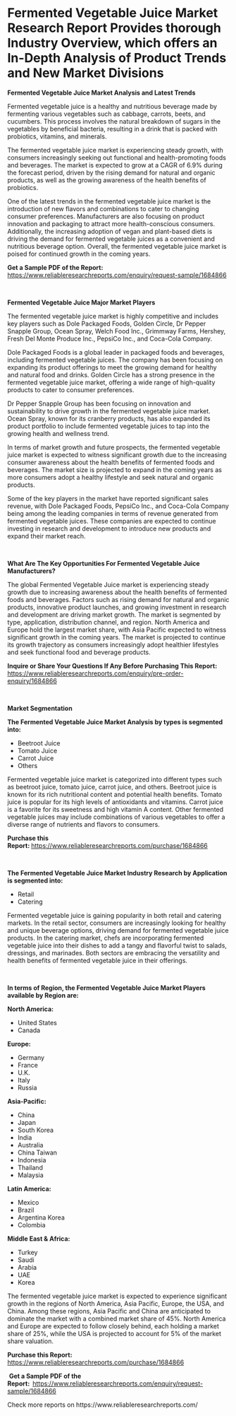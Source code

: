 <p><h1>Fermented Vegetable Juice Market Research Report Provides thorough Industry Overview, which offers an In-Depth Analysis of Product Trends and New Market Divisions</h1></p><p><strong>Fermented Vegetable Juice Market Analysis and Latest Trends</strong></p>
<p><p>Fermented vegetable juice is a healthy and nutritious beverage made by fermenting various vegetables such as cabbage, carrots, beets, and cucumbers. This process involves the natural breakdown of sugars in the vegetables by beneficial bacteria, resulting in a drink that is packed with probiotics, vitamins, and minerals.</p><p>The fermented vegetable juice market is experiencing steady growth, with consumers increasingly seeking out functional and health-promoting foods and beverages. The market is expected to grow at a CAGR of 6.9% during the forecast period, driven by the rising demand for natural and organic products, as well as the growing awareness of the health benefits of probiotics.</p><p>One of the latest trends in the fermented vegetable juice market is the introduction of new flavors and combinations to cater to changing consumer preferences. Manufacturers are also focusing on product innovation and packaging to attract more health-conscious consumers. Additionally, the increasing adoption of vegan and plant-based diets is driving the demand for fermented vegetable juices as a convenient and nutritious beverage option. Overall, the fermented vegetable juice market is poised for continued growth in the coming years.</p></p>
<p><strong>Get a Sample PDF of the Report:&nbsp;</strong> <a href="https://www.reliableresearchreports.com/enquiry/request-sample/1684866">https://www.reliableresearchreports.com/enquiry/request-sample/1684866</a></p>
<p>&nbsp;</p>
<p><strong>Fermented Vegetable Juice Major Market Players</strong></p>
<p><p>The fermented vegetable juice market is highly competitive and includes key players such as Dole Packaged Foods, Golden Circle, Dr Pepper Snapple Group, Ocean Spray, Welch Food Inc., Grimmway Farms, Hershey, Fresh Del Monte Produce Inc., PepsiCo Inc., and Coca-Cola Company.</p><p>Dole Packaged Foods is a global leader in packaged foods and beverages, including fermented vegetable juices. The company has been focusing on expanding its product offerings to meet the growing demand for healthy and natural food and drinks. Golden Circle has a strong presence in the fermented vegetable juice market, offering a wide range of high-quality products to cater to consumer preferences.</p><p>Dr Pepper Snapple Group has been focusing on innovation and sustainability to drive growth in the fermented vegetable juice market. Ocean Spray, known for its cranberry products, has also expanded its product portfolio to include fermented vegetable juices to tap into the growing health and wellness trend.</p><p>In terms of market growth and future prospects, the fermented vegetable juice market is expected to witness significant growth due to the increasing consumer awareness about the health benefits of fermented foods and beverages. The market size is projected to expand in the coming years as more consumers adopt a healthy lifestyle and seek natural and organic products.</p><p>Some of the key players in the market have reported significant sales revenue, with Dole Packaged Foods, PepsiCo Inc., and Coca-Cola Company being among the leading companies in terms of revenue generated from fermented vegetable juices. These companies are expected to continue investing in research and development to introduce new products and expand their market reach.</p></p>
<p>&nbsp;</p>
<p><strong>What Are The Key Opportunities For Fermented Vegetable Juice Manufacturers?</strong></p>
<p><p>The global Fermented Vegetable Juice market is experiencing steady growth due to increasing awareness about the health benefits of fermented foods and beverages. Factors such as rising demand for natural and organic products, innovative product launches, and growing investment in research and development are driving market growth. The market is segmented by type, application, distribution channel, and region. North America and Europe hold the largest market share, with Asia Pacific expected to witness significant growth in the coming years. The market is projected to continue its growth trajectory as consumers increasingly adopt healthier lifestyles and seek functional food and beverage products.</p></p>
<p><strong>Inquire or Share Your Questions If Any Before Purchasing This Report:</strong> <a href="https://www.reliableresearchreports.com/enquiry/pre-order-enquiry/1684866">https://www.reliableresearchreports.com/enquiry/pre-order-enquiry/1684866</a></p>
<p>&nbsp;</p>
<p><strong>Market Segmentation</strong></p>
<p><strong>The Fermented Vegetable Juice Market Analysis by types is segmented into:</strong></p>
<p><ul><li>Beetroot Juice</li><li>Tomato Juice</li><li>Carrot Juice</li><li>Others</li></ul></p>
<p><p>Fermented vegetable juice market is categorized into different types such as beetroot juice, tomato juice, carrot juice, and others. Beetroot juice is known for its rich nutritional content and potential health benefits. Tomato juice is popular for its high levels of antioxidants and vitamins. Carrot juice is a favorite for its sweetness and high vitamin A content. Other fermented vegetable juices may include combinations of various vegetables to offer a diverse range of nutrients and flavors to consumers.</p></p>
<p><strong>Purchase this Report:&nbsp;</strong><a href="https://www.reliableresearchreports.com/purchase/1684866">https://www.reliableresearchreports.com/purchase/1684866</a></p>
<p>&nbsp;</p>
<p><strong>The Fermented Vegetable Juice Market Industry Research by Application is segmented into:</strong></p>
<p><ul><li>Retail</li><li>Catering</li></ul></p>
<p><p>Fermented vegetable juice is gaining popularity in both retail and catering markets. In the retail sector, consumers are increasingly looking for healthy and unique beverage options, driving demand for fermented vegetable juice products. In the catering market, chefs are incorporating fermented vegetable juice into their dishes to add a tangy and flavorful twist to salads, dressings, and marinades. Both sectors are embracing the versatility and health benefits of fermented vegetable juice in their offerings.</p></p>
<p>&nbsp;</p>
<p><strong>In terms of Region, the Fermented Vegetable Juice Market Players available by Region are:</strong></p>
<p>
    <p> <strong> North America: </strong>
        <ul>
            <li>United States</li>
            <li>Canada</li>
        </ul>
        </p> 
    <p> <strong> Europe: </strong>
        <ul>
            <li>Germany</li>
            <li>France</li>
            <li>U.K.</li>
            <li>Italy</li>
            <li>Russia</li>
        </ul>
        </p> 
    <p> <strong> Asia-Pacific: </strong>
        <ul>
            <li>China</li>
            <li>Japan</li>
            <li>South Korea</li>
            <li>India</li>
            <li>Australia</li>
            <li>China Taiwan</li>
            <li>Indonesia</li>
            <li>Thailand</li>
            <li>Malaysia</li>
        </ul>
        </p> 
    <p> <strong> Latin America: </strong>
        <ul>
            <li>Mexico</li>
            <li>Brazil</li>
            <li>Argentina Korea</li>
            <li>Colombia</li>
        </ul>
        </p> 
    <p> <strong> Middle East & Africa: </strong>
        <ul>
            <li>Turkey</li>
            <li>Saudi</li>
            <li>Arabia</li>
            <li>UAE</li>
            <li>Korea</li>
        </ul>
    </p>
    </p>
<p><p>The fermented vegetable juice market is expected to experience significant growth in the regions of North America, Asia Pacific, Europe, the USA, and China. Among these regions, Asia Pacific and China are anticipated to dominate the market with a combined market share of 45%. North America and Europe are expected to follow closely behind, each holding a market share of 25%, while the USA is projected to account for 5% of the market share valuation.</p></p>
<p><strong>Purchase this Report: </strong><a href="https://www.reliableresearchreports.com/purchase/1684866">https://www.reliableresearchreports.com/purchase/1684866</a></p>
<p>&nbsp;<strong>Get a Sample PDF of the Report:&nbsp;&nbsp;</strong><a href="https://www.reliableresearchreports.com/enquiry/request-sample/1684866">https://www.reliableresearchreports.com/enquiry/request-sample/1684866</a></p>
<p><strong></strong></p>
<p>Check more reports on https://www.reliableresearchreports.com/</p>